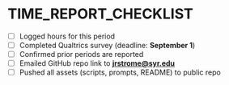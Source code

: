 # TIME_REPORT_CHECKLIST

- [ ] Logged hours for this period
- [ ] Completed Qualtrics survey (deadline: **September 1**)
- [ ] Confirmed prior periods are reported
- [ ] Emailed GitHub repo link to **jrstrome@syr.edu**
- [ ] Pushed all assets (scripts, prompts, README) to public repo
